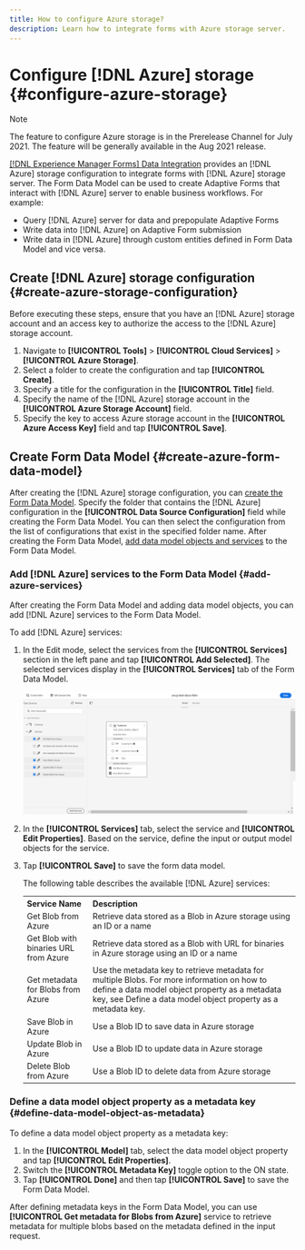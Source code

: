 ```yaml
---
title: How to configure Azure storage?
description: Learn how to integrate forms with Azure storage server.
---
```


# Configure [!DNL Azure] storage {#configure-azure-storage}

>[!NOTE]
>
>The feature to configure Azure storage is in the Prerelease Channel for July 2021. The feature will be generally available in the Aug 2021 release.

 [[!DNL Experience Manager Forms] Data Integration](data-integration.md) provides an [!DNL Azure] storage configuration to integrate forms with [!DNL Azure] storage server. The Form Data Model can be used to create Adaptive Forms that interact with [!DNL Azure] server to enable business workflows. For example:

* Query [!DNL Azure] server for data and prepopulate Adaptive Forms
* Write data into [!DNL Azure] on Adaptive Form submission
* Write data in [!DNL Azure] through custom entities defined in Form Data Model and vice versa.

## Create [!DNL Azure] storage configuration {#create-azure-storage-configuration}

Before executing these steps, ensure that you have an [!DNL Azure] storage account and an access key to authorize the access to the [!DNL Azure] storage account.

1. Navigate to **[!UICONTROL Tools]** &gt; **[!UICONTROL Cloud Services]** &gt; **[!UICONTROL Azure Storage]**.
1. Select a folder to create the configuration and tap **[!UICONTROL Create]**.
1. Specify a title for the configuration in the **[!UICONTROL Title]** field.
1. Specify the name of the [!DNL Azure] storage account in the **[!UICONTROL Azure Storage Account]** field.
1. Specify the key to access Azure storage account in the **[!UICONTROL Azure Access Key]** field and tap **[!UICONTROL Save]**.

## Create Form Data Model {#create-azure-form-data-model}

After creating the [!DNL Azure] storage configuration, you can [create the Form Data Model](create-form-data-models.md). Specify the folder that contains the [!DNL Azure] configuration in the **[!UICONTROL Data Source Configuration]** field while creating the Form Data Model. You can then select the configuration from the list of configurations that exist in the specified folder name.
After creating the Form Data Model, [add data model objects and services](work-with-form-data-model.md) to the Form Data Model.

### Add [!DNL Azure] services to the Form Data Model {#add-azure-services}

After creating the Form Data Model and adding data model objects, you can add [!DNL Azure] services to the Form Data Model.

To add [!DNL Azure] services:

1. In the Edit mode, select the services from the **[!UICONTROL Services]** section in the left pane and tap **[!UICONTROL Add Selected]**. The selected services display in the **[!UICONTROL Services]** tab of the Form Data Model.

   ![Add Selected Services](assets/select-services.png)

1. In the **[!UICONTROL Services]** tab, select the service and **[!UICONTROL Edit Properties]**. Based on the service, define the input or output model objects for the service.

1. Tap **[!UICONTROL Save]** to save the form data model.

   The following table describes the available [!DNL Azure] services:

    <table>
    <tbody>
     <tr>
      <th><strong>Service Name</strong></th>
      <th><strong>Description</strong></th>
     </tr>
     <tr>
      <td>Get Blob from Azure</td>
      <td>Retrieve data stored as a Blob in Azure storage using an ID or a name</td>
     </tr>
     <tr>
      <td>Get Blob with binaries URL from Azure</td>
      <td>Retrieve data stored as a Blob with URL for binaries in Azure storage using an ID or a name</td>
     </tr>
     <tr>
      <td>Get metadata for Blobs from Azure</td>
      <td>Use the metadata key to retrieve metadata for multiple Blobs. For more information on how to define a data model object property as a metadata key, see Define a data model object property as a metadata key.</td>
     </tr>
     <tr>
      <td>Save Blob in Azure</td>
      <td>Use a Blob ID to save data in Azure storage</td>
     </tr>
     <tr>
      <td>Update Blob in Azure</td>
      <td>Use a Blob ID to update data in Azure storage</td>
     </tr>
     <tr>
      <td>Delete Blob from Azure</td>
      <td>Use a Blob ID to delete data from Azure storage</td>
     </tr>
    </tbody>
   </table>

### Define a data model object property as a metadata key {#define-data-model-object-as-metadata}

To define a data model object property as a metadata key:

1. In the **[!UICONTROL Model]** tab, select the data model object property and tap **[!UICONTROL Edit Properties]**.
1. Switch the **[!UICONTROL Metadata Key]** toggle option to the ON state.
1. Tap **[!UICONTROL Done]** and then tap **[!UICONTROL Save]** to save the Form Data Model.

After defining metadata keys in the Form Data Model, you can use **[!UICONTROL Get metadata for Blobs from Azure]** service to retrieve metadata for multiple blobs based on the metadata defined in the input request. 





